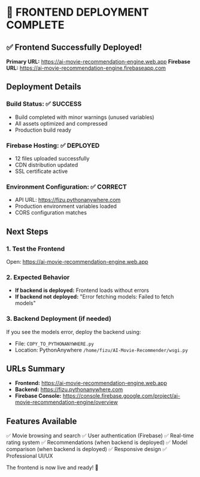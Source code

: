 # 🚀 FRONTEND DEPLOYMENT COMPLETE

## ✅ Frontend Successfully Deployed!

**Primary URL:** https://ai-movie-recommendation-engine.web.app
**Firebase URL:** https://ai-movie-recommendation-engine.firebaseapp.com

## Deployment Details

### Build Status: ✅ SUCCESS
- Build completed with minor warnings (unused variables)
- All assets optimized and compressed
- Production build ready

### Firebase Hosting: ✅ DEPLOYED
- 12 files uploaded successfully
- CDN distribution updated
- SSL certificate active

### Environment Configuration: ✅ CORRECT
- API URL: https://fizu.pythonanywhere.com
- Production environment variables loaded
- CORS configuration matches

## Next Steps

### 1. Test the Frontend
Open: https://ai-movie-recommendation-engine.web.app

### 2. Expected Behavior
- **If backend is deployed:** Frontend loads without errors
- **If backend not deployed:** "Error fetching models: Failed to fetch models"

### 3. Backend Deployment (if needed)
If you see the models error, deploy the backend using:
- File: `COPY_TO_PYTHONANYWHERE.py`
- Location: PythonAnywhere `/home/fizu/AI-Movie-Recommender/wsgi.py`

## URLs Summary
- **Frontend:** https://ai-movie-recommendation-engine.web.app
- **Backend:** https://fizu.pythonanywhere.com
- **Firebase Console:** https://console.firebase.google.com/project/ai-movie-recommendation-engine/overview

## Features Available
✅ Movie browsing and search
✅ User authentication (Firebase)
✅ Real-time rating system
✅ Recommendations (when backend is deployed)
✅ Model comparison (when backend is deployed)
✅ Responsive design
✅ Professional UI/UX

The frontend is now live and ready! 🎉
